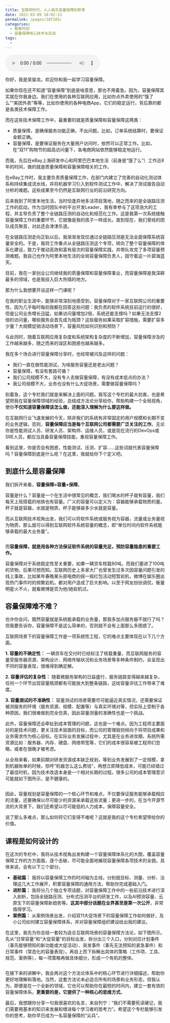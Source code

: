 ```yaml
---
title: 互联网时代，人人肩负容量保障的职责
date: 2022-03-09 18:02:13
permalink: /pages/18f185/
categories:
  - 极客时间
  - 容量保障核心技术与实战
tags:
  - 
---
```

<audio title="开篇词.互联网时代，人人肩负容量保障的职责" src="https://static001.geekbang.org/resource/audio/yy/16/yy660bbc72f02b862d97873f49f87116.mp3" controls="controls"></audio> 
<p>你好，我是吴骏龙。欢迎你和我一起学习容量保障。</p><p>如果你现在还不知道“容量保障”到底是啥意思，那也不用着急。因为，容量保障其实就在你我身边。我们在使用的各种互联网应用，比如你点外卖使用的“饿了么”“美团外卖”等等，比如你使用的各种电商App，它们的稳定运行，背后靠的都是各类技术保障工作。</p><p>而在这些技术保障工作中，最重要的就是质量保障和容量保障这两类：</p><ul>
<li>质量保障，是确保服务功能正确，不出问题。比如，订单系统结算时，要保证金额正确。</li>
<li>容量保障，是要保证服务在大量用户访问时，依然可以正常工作。比如，在“双11”购物节的超高访问量下，各电商网站依然能够稳定地运行。</li>
</ul><p>而我，先后在eBay上海研发中心和阿里巴巴本地生活（前身是“饿了么”）工作近8年的时间，做的就是质量保障和容量保障相关的工作。</p><p>在eBay工作时，我主要负责质量保障工作，在部门内建立了完善的自动化测试体系和持续集成流水线，并将机器学习引入到软件测试工作中，解决了测试报告自动分析的难题。这些成果至今仍然是互联网行业的前沿研究方向。</p><p>后来我到了阿里本地生活，当时恰逢异地多活项目落地，随之而来的是全链路压测工作的启动。作为当时团队中的平台开发Leader，我有幸参与了这项浩大的工程，并主导负责了整个全链路压测的自动化和规范化工作。这是我第一次系统接触容量保障工作的重要环节，它就像是我的孩子一样成长。直到现在，我们曾经的团队成员聚首，对此还会津津乐道。</p><!-- [[[read_end]]] --><p>在全链路压测走向正轨以后，我渐渐发现仅通过全链路压测是无法全面保障系统容量安全的。于是，我将工作重点从全链路压测这个专项，转向了整个容量保障的体系化建设，致力于推动高效和富有层次的容量保障实践，并带队攻克了多项容量预测难题。我自己也作为阿里本地生活的全局容量保障负责人，固守着这一片碧海蓝天。</p><p>目前，我在一家创业公司继续我的质量保障和容量保障事业，而容量保障是我深耕最多的领域，也是我投入巨大热情的地方。</p><p>那为什么我想要开设这样一门课呢？</p><p>在我的职业生涯中，能够非常深刻地感受到，容量保障对于一家互联网公司的重要性，因为几乎每时每刻我都在回答这些问题：我负责的软件系统目前运行的很好，但是公司业务增长迅猛，如果访问量增加2倍，系统还能支撑吗？如果无法支撑2倍的访问量，哪些服务会首先成为瓶颈？这些服务如果采取扩容措施，需要扩容多少量？大规模促销活动场景下，容量风险如何识别和预防？</p><p>与此同时，随着互联网应用复杂度和系统架构复杂度的不断增加，容量保障涉及的工作越来越多，随之而来的误区和困惑也越来越多。</p><p>我在多个场合进行容量保障分享时，也经常被问及这样的问题：</p><ul>
<li>我们一直在做性能测试，为啥服务容量还是老出问题？</li>
<li>容量保障，有没有套路可循？</li>
<li>我们公司规模不大，没有专人去做容量保障，有没有成本低点的办法？</li>
<li>我公司规模不大，业务也没有什么大促场景，需要做容量保障吗？</li>
</ul><p>别着急，这个专栏我们就是来解决上面的问题。我写这个专栏的最大初衷，也是希望把我在容量保障领域的经验，总结成方法论分享给你，帮助构建一个全局视角，使你<strong>不仅知道容量保障该怎么做，还能深入理解为什么要这样做。</strong></p><p>在互联网行业飞速发展的今天，除非我们的系统有非常固定的用户规模和长期不变的业务逻辑，否则，<strong>容量保障应当是每个互联网公司都需要广泛关注的工作</strong>。无论你是性能测试人员、研发人员、架构师、运维人员，或是现在流行的DevOps或SRE人员，都应当具备容量保障技能，重视容量保障工作。</p><p>看到这里，你是否会有困惑，性能测试、压测、扩容……这些词就代表容量保障吗？容量保障到底是什么呢？在这里，我就给你下个定义吧。</p><h2>到底什么是容量保障</h2><p>我们拆开来看，<strong>容量保障=容量+保障</strong>。</p><p>容量是什么？容量是一个在生活中很常见的概念，我们喝水的杯子就有容量，我们每天上班搭载的地铁也有容量。广义的容量可以定义为：容器能够承载物质的量。杯子就是容器，水就是物质，杯子能够装多少水就是容量。</p><p>而从互联网技术视角出发，我们可以将软件系统或服务视为容器，流量或业务量视为物质，那么就可以得到互联网软件系统容量的概念，即“单位时间内软件系统能够承载的最大业务量”。</p><p><img src="https://static001.geekbang.org/resource/image/11/de/1171b3aef0b54af7d5aedd9ayyfe12de.jpeg?wh=3840*946" alt=""></p><p>而<strong>容量保障，就是用各种方法保证软件系统的容量充足，预防容量隐患的重要工作。</strong></p><p>容量保障对于系统稳定性至关重要，如果一辆货车核载80吨，而我们塞进了100吨的货物，后果可想而知。互联网历史上多家大厂也曾发生过多次因容量问题引发的线上事故，比如某年春晚某头部电商的摇一摇红包活动短暂宕机，微博在娱乐圈出现热门事件时的频繁宕机，都对用户造成了巨大影响。以至于网友纷纷调侃，衡量明星火不火，就看微博是否为他/她宕机过。</p><h2>容量保障难不难？</h2><p>也许你会问，既然容量就是系统能承载的业务量，那我多加点服务器不就行了吗？但我要告诉你，容量保障不是这么简单的，否则就不会有上面那么多困惑了。</p><p>互联网场景下的容量保障工作是一项系统性工程，它的难点主要体现在以下几个方面。</p><p><strong>1. 容量的不确定性：</strong> 一辆货车在交付时已经标注了核载重量，而互联网服务的容量受服务器资源、架构设计、网络传输状况和业务场景等多种条件制约，会呈现出不同的容量表现，很难得到确定解。</p><p><strong>2. 容量评估的复杂性：</strong> 随着微服务架构的日益盛行，服务链路变得越来越复杂，任何一个环节出现容量瓶颈都有可能放大到整条链路，这给容量评估工作带来了难度。</p><p><strong>3. 容量测试的不准确性：</strong> 容量测试的场景需要尽可能逼近真实情况，还需要保证被测服务的环境（服务资源、规模、配置等）与真实环境对等，但实际上受制于各种原因，我们很难做到完全仿真，因此容量测量的准确性也是一个挑战。</p><p>此外，容量保障还会牵扯到成本管理的问题，这也是一个难点。因为工程师主要面对的是技术问题，更关注技术层面的目标，而公司的管理层则倾向于将项目成果和业务需求作为核心目标。在实际业务发展过程中，尤其是在业务进攻期，系统所需资源比如：服务器、内存、硬盘、网络带宽等，它们的成本很容易被工程师们忽略，或者在很晚才被考虑。</p><p>从全局来看，如果前期对研发资源成本缺乏规划，等到业务发展到了一定规模，拿到机器账单的时候，惊呼“机器怎么这么费钱”，再想立即降低成本，可能已经错过了最佳时机，因为技术改造本身是一个相对长期的过程。很多公司的成本管理意识可能就如下图所示，是不健康的。</p><p><img src="https://static001.geekbang.org/resource/image/b9/90/b99cc9cfeaefd47b9cf08e5be3678c90.png?wh=1964*726" alt=""></p><p>因此，容量规划是容量保障的一个核心环节和难点，不仅要保证服务能够承载相应的流量，还要确保以尽可能少的资源来承载这些流量；更进一步的，在当今开源节流的大背景下，我们还希望以尽可能低的人力成本，保障容量安全。</p><p>说了那么多难点，那么如何将它们变得不难呢？这就是我的这个专栏希望带给你的价值。</p><h2>课程是如何设计的</h2><p>在这次的专栏中，我将从技术视角出发构建一个容量保障体系化的大图，覆盖容量保障工作的方方面面，逐个击破，尽可能全面地展现容量保障各项技术的全貌。具体来说，会有以下三个部分。</p><ul>
<li><strong>基础篇：</strong> 我将以容量保障工作的时间轴为主线，分别就目标、测量、分析、治理这几大工作展开，积累容量保障的通用方法，帮助你完成基础入门。</li>
<li><strong>进阶篇：</strong> 我将分几个独立专项话题，对容量保障工作中的一些前沿技术进行深入剖析，包括全链路压测、分布式压测平台的研发工作，以及AI预测容量、云原生下的容量保障新趋势等。<strong>这其中部分话题在业界甚至是<strong><strong>第一</strong></strong>次公开</strong>，非常值得学习。</li>
<li><strong>案例篇：</strong> 从案例场景出发，介绍双11大促场景下的容量保障工作如何做好，及小公司如何建立容量保障体系，并对容量保障组织建设给出我的建议。</li>
</ul><p>在这里，我先为你总结一套较为适合互联网场景的容量保障方法论，如下图所示。先从“日常容量”和“大促容量”的目标出发，拆分出三个入口，分别对应计划事件（事先能够预知的新功能或大促活动）、突发事件（事先无法预知的紧急事件）和日常事件（常态化的容量表现）。再自上而下拆解出具体的策略（工作项、工具、规范、案例等），每一项策略再做具体细分，形成一个有机的整体。</p><p><img src="https://static001.geekbang.org/resource/image/5b/7d/5bf22a0a47071ab80def7e88f4e3f67d.png?wh=1349*632" alt=""></p><p>在接下来的讲解中，我会再对这个方法论体系中的核心环节进行详细描述，帮助你更好地理解和落地。当然，这套方法论未必适合所有的场景和业务形态，但我认为，即便是在一个全新的领域，它也可以帮助你在最短的时间内，建立一套有效的容量保障体系。<strong>更重要的是，它提供了一种核心的思维方式</strong>。</p><p>最后，我想跟你分享一句我很喜欢的名言，来自列宁：“我们不需要死读硬记，我们需要用基本的知识来发展和增进每个学习者的思考力”。希望这个专栏能够引发你的思考，助你早日成为一名容量保障的“尖兵”。</p>
